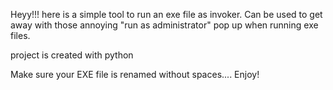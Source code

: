Heyy!!!
here is a simple tool to run an exe file as invoker.
Can be used to get away with those annoying "run as administrator" pop up when running exe files. 

project is created with python

Make sure your EXE file is renamed without spaces....    Enjoy!
